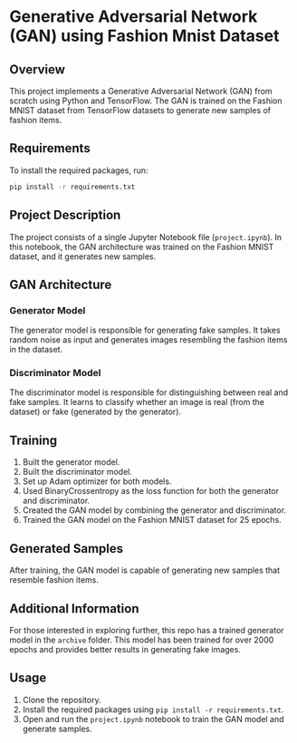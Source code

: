 # Generative Adversarial Network (GAN) using Fashion Mnist Dataset

## Overview
This project implements a Generative Adversarial Network (GAN) from scratch using Python and TensorFlow. The GAN is trained on the Fashion MNIST dataset from TensorFlow datasets to generate new samples of fashion items.

## Requirements
To install the required packages, run:
```bash
pip install -r requirements.txt
```
## Project Description
The project consists of a single Jupyter Notebook file (`project.ipynb`). In this notebook, the GAN architecture was trained on the Fashion MNIST dataset, and it generates new samples.

## GAN Architecture
### Generator Model
The generator model is responsible for generating fake samples. It takes random noise as input and generates images resembling the fashion items in the dataset.

### Discriminator Model
The discriminator model is responsible for distinguishing between real and fake samples. It learns to classify whether an image is real (from the dataset) or fake (generated by the generator).

## Training
1. Built the generator model.
2. Built the discriminator model.
3. Set up Adam optimizer for both models.
4. Used BinaryCrossentropy as the loss function for both the generator and discriminator.
5. Created the GAN model by combining the generator and discriminator.
6. Trained the GAN model on the Fashion MNIST dataset for 25 epochs.

## Generated Samples
After training, the GAN model is capable of generating new samples that resemble fashion items.

## Additional Information
For those interested in exploring further, this repo has a trained generator model in the `archive` folder. This model has been trained for over 2000 epochs and provides better results in generating fake images.

## Usage
1. Clone the repository.
2. Install the required packages using `pip install -r requirements.txt`.
3. Open and run the `project.ipynb` notebook to train the GAN model and generate samples.
